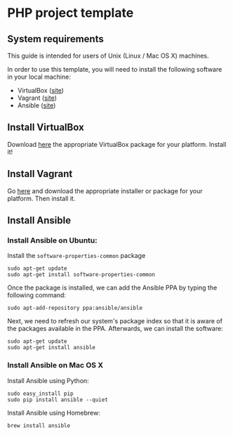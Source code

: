 # PHP project template

## System requirements
This guide is intended for users of Unix (Linux / Mac OS X) machines.

In order to use this template, you will need to install the following software
in your local machine:
+ VirtualBox ([site](https://www.virtualbox.org/))
+ Vagrant ([site](https://www.vagrantup.com/))
+ Ansible ([site](http://www.ansible.com/))

## Install VirtualBox 

Download [here](https://www.virtualbox.org/wiki/Downloads) the appropriate VirtualBox package for your platform. Install
it!

## Install Vagrant

Go [here](http://www.vagrantup.com/downloads) and download the appropriate 
installer or package for your platform. Then install it.

## Install Ansible
### Install Ansible on Ubuntu:
Install the `software-properties-common` package

```
sudo apt-get update
sudo apt-get install software-properties-common
```

Once the package is installed, we can add the Ansible PPA by typing the 
following command:

```
sudo apt-add-repository ppa:ansible/ansible
```

Next, we need to refresh our system's package index so that it is aware of the 
packages available in the PPA. Afterwards, we can install the software:

```
sudo apt-get update
sudo apt-get install ansible
```
### Install Ansible on Mac OS X

Install Ansible using Python:

```
sudo easy_install pip
sudo pip install ansible --quiet
```

Install Ansible using Homebrew:

```
brew install ansible
```

